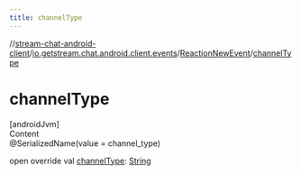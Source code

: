 ```yaml
---
title: channelType
---
```

//[stream-chat-android-client](../../../index.md)/[io.getstream.chat.android.client.events](../index.md)/[ReactionNewEvent](index.md)/[channelType](channelType.md)



# channelType  
[androidJvm]  
Content  
@SerializedName(value = channel_type)  
  
open override val [channelType](channelType.md): [String](https://kotlinlang.org/api/latest/jvm/stdlib/kotlin/-string/index.html)  



